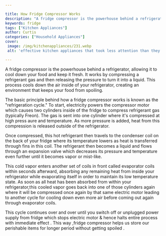 ```yaml
---

title: How Fridge Compressor Works
description: "A fridge compressor is the powerhouse behind a refrigerator, allowing it to cool down your food and keep it fresh. It works by com...get more info"
keywords: fridge
tags: ["Kitchen Appliances"]
author: Curtis
categories: ["Household Appliances"]
cover: 
 image: /img/kitchenappliances/231.webp
 alt: 'effective kitchen appliances that took less attention than they thought'

---
```


A fridge compressor is the powerhouse behind a refrigerator, allowing it to cool down your food and keep it fresh. It works by compressing a refrigerant gas and then releasing the pressure to turn it into a liquid. This process cools down the air inside of your refrigerator, creating an environment that keeps your food from spoiling. 

The basic principle behind how a fridge compressor works is known as the "refrigeration cycle." To start, electricity powers the compressor motor which causes two cylinders inside of the fridge to compress refrigerant gas (typically Freon). The gas is sent into one cylinder where it's compressed at high press aure and temperature. As more pressure is added, heat from this compression is released outside of the refrigerator. 

Once compressed, this hot refrigerant then travels to the condenser coil on the back of your fridge where its temperature lowers as heat is transferred through fins in this coil. The refrigerant then becomes a liquid and flows through an expansion valve which decreases its pressure and temperature even further until it becomes vapor or mist-like. 

This cold vapor enters another set of coils in front called evaporator coils within seconds afterward, absorbing any remaining heat from inside your refrigerator while evaporating itself in order to maintain its low temperature state. As soon as all heat has been absorbed from within your refrigerator,this cooled vapor goes back into one of those cylinders again where it will be compressed once again by that same electric motor leading to another cycle for cooling down even more air before coming out again through evaporator coils. 

This cycle continues over and over until you switch off or unplugged power supply from fridge which stops electric motor & hence halts entire process with immediate effect . This way ,fridge compressor helps us store our perishable items for longer period without getting spoiled .
